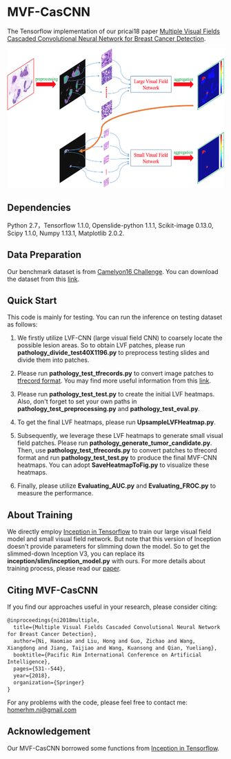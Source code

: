 MVF-CasCNN
====

The Tensorflow implementation of our pricai18 paper [Multiple Visual Fields Cascaded Convolutional 
Neural Network for Breast Cancer Detection](https://link.springer.com/chapter/10.1007/978-3-319-97304-3_41).

<div align=center><img src="examples/overview.jpg" width="568px" height="324px"/></div>

Dependencies
----
Python 2.7，Tensorflow 1.1.0, Openslide-python 1.1.1, Scikit-image 0.13.0, Scipy 1.1.0, Numpy 1.13.1, Matplotlib 2.0.2.

Data Preparation
----
Our benchmark dataset is from [Camelyon16 Challenge](https://camelyon16.grand-challenge.org/). You can download the dataset from this [link](https://camelyon16.grand-challenge.org/Download/).

Quick Start
----
This code is mainly for testing. You can run the inference on testing dataset as follows:
1. We firstly utilize LVF-CNN (large visual field CNN) to coarsely locate the possible lesion areas. So to obtain LVF patches, please run **pathology_divide_test40X1196.py** to preprocess testing slides and divide them into patches.

2. Please run **pathology_test_tfrecords.py** to convert image patches to [tfrecord format](https://www.tensorflow.org/api_guides/python/python_io). You may find more useful information from this [link](https://www.tensorflow.org/api_guides/python/reading_data).

3. Please run **pathology_test_test.py** to create the initial LVF heatmaps. Also, don't forget to set your own paths in **pathology_test_preprocessing.py** and **pathology_test_eval.py**. 

4. To get the final LVF heatmaps, please run **UpsampleLVFHeatmap.py**.

5. Subsequently, we leverage these LVF heatmaps to generate small visual field patches. Please run **pathology_generate_tumor_candidate.py**. Then, use **pathology_test_tfrecords.py** to convert patches to tfrecord format and run **pathology_test_test.py** to produce the final MVF-CNN heatmaps. You can adopt **SaveHeatmapToFig.py** to visualize these heatmaps.

6. Finally, please utilize **Evaluating_AUC.py** and **Evaluating_FROC.py** to measure the performance. 

About Training
----
We directly employ [Inception in Tensorflow](https://github.com/tensorflow/models/tree/master/research/inception) to train our large visual field model and small visual field network. But note that this version of Inception doesn't provide parameters for slimming down the model. So to get the slimmed-down Inception V3, you can replace its **inception/slim/inception_model.py** with ours. For more details about training process, please read our [paper](https://link.springer.com/chapter/10.1007/978-3-319-97304-3_41). 

Citing MVF-CasCNN
----
If you find our approaches useful in your research, please consider citing:
```
@inproceedings{ni2018multiple,
  title={Multiple Visual Fields Cascaded Convolutional Neural Network for Breast Cancer Detection},
  author={Ni, Haomiao and Liu, Hong and Guo, Zichao and Wang, Xiangdong and Jiang, Taijiao and Wang, Kuansong and Qian, Yueliang},
  booktitle={Pacific Rim International Conference on Artificial Intelligence},
  pages={531--544},
  year={2018},
  organization={Springer}
}
```
For any problems with the code, please feel free to contact me: homerhm.ni@gmail.com

Acknowledgement
----
Our MVF-CasCNN borrowed some functions from [Inception in Tensorflow](https://github.com/tensorflow/models/tree/master/research/inception).
